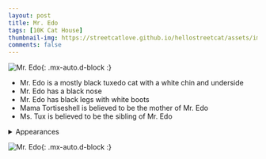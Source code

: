 ```yaml
---
layout: post
title: Mr. Edo
tags: [10K Cat House]
thumbnail-img: https://streetcatlove.github.io/hellostreetcat/assets/img/mr_edo.png
comments: false
---
```


![Mr. Edo](https://streetcatlove.github.io/hellostreetcat/assets/img/mr_edo.png){: .mx-auto.d-block :}

* Mr. Edo is a mostly black tuxedo cat with a white chin and underside
* Mr. Edo has a black nose
* Mr. Edo has black legs with white boots
* Mama Tortiseshell is believed to be the mother of Mr. Edo
* Ms. Tux is believed to be the sibling of Mr. Edo

<details>
<summary>Appearances</summary>
<ul>
	<li><a href="https://youtu.be/2dXd__0T6ts?t=30">8/25/24 04:05</a></li>
	<li><a href="https://youtu.be/KnxqXUoxmY4?t=26835">10/19/24 21:53</a></li>
</ul>
</details>

![Mr. Edo](https://streetcatlove.github.io/hellostreetcat/assets/img/mr_edo0.png){: .mx-auto.d-block :}
